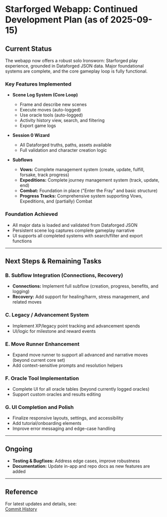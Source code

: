 # Starforged Webapp: Continued Development Plan (as of 2025-09-15)

## Current Status

The webapp now offers a robust solo Ironsworn: Starforged play experience, grounded in Dataforged JSON data. Major foundational systems are complete, and the core gameplay loop is fully functional.

### Key Features Implemented

- **Scene Log System (Core Loop)**
  - Frame and describe new scenes
  - Execute moves (auto-logged)
  - Use oracle tools (auto-logged)
  - Activity history view, search, and filtering
  - Export game logs

- **Session 0 Wizard**
  - All Dataforged truths, paths, assets available
  - Full validation and character creation logic

- **Subflows**
  - **Vows:** Complete management system (create, update, fulfill, forsake, track progress)
  - **Expeditions:** Complete journey management system (track, update, end)
  - **Combat:** Foundation in place ("Enter the Fray" and basic structure)
  - **Progress Tracks:** Comprehensive system supporting Vows, Expeditions, and (partially) Combat

### Foundation Achieved

- All major data is loaded and validated from Dataforged JSON
- Persistent scene log captures complete gameplay narrative
- UI supports all completed systems with search/filter and export functions

---

## Next Steps & Remaining Tasks

### B. Subflow Integration (Connections, Recovery)
- **Connections:** Implement full subflow (creation, progress, benefits, and logging)
- **Recovery:** Add support for healing/harm, stress management, and related moves

### C. Legacy / Advancement System
- Implement XP/legacy point tracking and advancement spends
- UI/logic for milestone and reward events

### E. Move Runner Enhancement
- Expand move runner to support all advanced and narrative moves (beyond current core set)
- Add context-sensitive prompts and resolution helpers

### F. Oracle Tool Implementation
- Complete UI for all oracle tables (beyond currently logged oracles)
- Support custom oracles and results editing

### G. UI Completion and Polish
- Finalize responsive layouts, settings, and accessibility
- Add tutorial/onboarding elements
- Improve error messaging and edge-case handling

---

## Ongoing

- **Testing & Bugfixes:** Address edge cases, improve robustness
- **Documentation:** Update in-app and repo docs as new features are added

---

## Reference

For latest updates and details, see:  
[Commit History](https://github.com/St5mesh/dataforged/commits/main)
